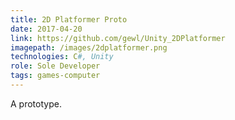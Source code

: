 ```yaml
---
title: 2D Platformer Proto
date: 2017-04-20
link: https://github.com/gewl/Unity_2DPlatformer
imagepath: /images/2dplatformer.png
technologies: C#, Unity
role: Sole Developer
tags: games-computer
---
```

A prototype.

